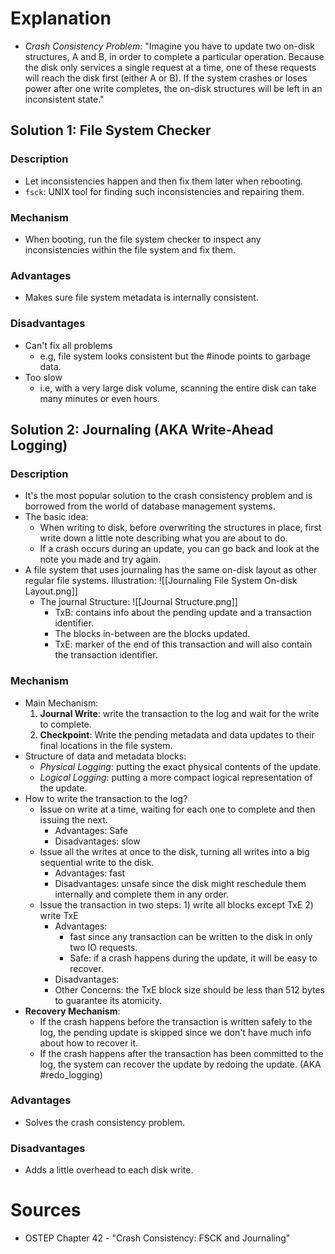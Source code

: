 # Explanation
- *Crash Consistency Problem*: "Imagine you have to update two on-disk structures, A and B, in order to complete a particular operation. Because the disk only services a single request at a time, one of these requests will reach the disk first (either A or B). If the system crashes or loses power after one write completes, the on-disk structures will be left in an inconsistent state."

## Solution 1: File System Checker

### Description
- Let inconsistencies happen and then fix them later when rebooting.
- `fsck`: UNIX tool for finding such inconsistencies and repairing them.

### Mechanism
- When booting, run the file system checker to inspect any inconsistencies within the file system and fix them.

### Advantages
- Makes sure file system metadata is internally consistent.

### Disadvantages
- Can't fix all problems
	- e.g, file system looks consistent but the #inode points to garbage data.
- Too slow
	- i.e, with a very large disk volume, scanning the entire disk can take many minutes or even hours.

## Solution 2: Journaling (AKA Write-Ahead Logging)

### Description
- It's the most popular solution to the crash consistency problem and is borrowed from the world of database management systems.
- The basic idea:
	- When writing to disk, before overwriting the structures in place, first write down a little note describing what you are about to do.
	- If a crash occurs during an update, you can go back and look at the note you made and try again.
- A file system that uses journaling has the same on-disk layout as other regular file systems. Illustration: ![[Journaling File System On-disk Layout.png]]
	- The journal Structure: ![[Journal Structure.png]]
		- TxB: contains info about the pending update and a transaction identifier.
		- The blocks in-between are the blocks updated.
		- TxE: marker of the end of this transaction and will also contain the transaction identifier.

### Mechanism
- Main Mechanism:
	1. **Journal Write**: write the transaction to the log and wait for the write to complete.
	2. **Checkpoint**: Write the pending metadata and data updates to their final locations in the file system.
- Structure of data and metadata blocks:
	- *Physical Logging*: putting the exact physical contents of the update.
	- *Logical Logging*: putting a more compact logical representation of the update.
- How to write the transaction to the log?
	- Issue on write at a time, waiting for each one to complete and then issuing the next.
		- Advantages: Safe
		- Disadvantages: slow
	- Issue all the writes at once to the disk, turning all writes into a big sequential write to the disk.
		- Advantages: fast
		- Disadvantages: unsafe since the disk might reschedule them internally and complete them in any order.
	-  Issue the transaction in two steps: 1) write all blocks except TxE 2) write TxE
		- Advantages:
			- fast since any transaction can be written to the disk in only two IO requests.
			- Safe: if a crash happens during the update, it will be easy to recover.
		- Disadvantages:
		- Other Concerns: the TxE block size should be less than 512 bytes to guarantee its atomicity.
- **Recovery Mechanism**:
	- If the crash happens before the transaction is written safely to the log, the pending update is skipped since we don't have much info about how to recover it.
	- If the crash happens after the transaction has been committed to the log, the system can recover the update by redoing the update. (AKA #redo_logging)

### Advantages
- Solves the crash consistency problem.

### Disadvantages
- Adds a little overhead to each disk write.

# Sources
- OSTEP Chapter 42 - "Crash Consistency: FSCK and Journaling"